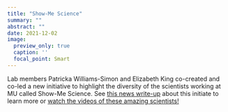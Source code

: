 ```yaml
---
title: "Show-Me Science"
summary: ""
abstract: ""
date: 2021-12-02
image:
  preview_only: true
  caption: ''
  focal_point: Smart
---
```


Lab members Patricka Williams-Simon and Elizabeth King co-created and co-led a new initiative to highlight the diversity of the scientists working at MU called Show-Me Science. See [this news  write-up](https://biology.missouri.edu/news/show-me-science) about this initiate to learn more or [watch the videos of these amazing scientists!](https://www.youtube.com/playlist?list=PLYN0CTboXx72ltvIQwLtSumJWPBBjr8sR) 




